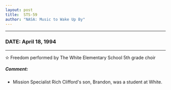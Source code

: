 ```yaml
---
layout: post
title:  STS-59
author: "NASA: Music to Wake Up By"
---
```


----
### DATE: April 18, 1994
----
✫ Freedom performed by The White Elementary School 5th grade choir

##### Comment:
* Mission Specialist Rich Clifford's son, Brandon, was a student at White.
